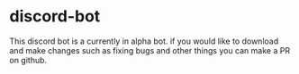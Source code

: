 # discord-bot


This discord bot is a currently in alpha bot. if you would like to download and make changes such as fixing bugs and other things you can make a PR on github.
